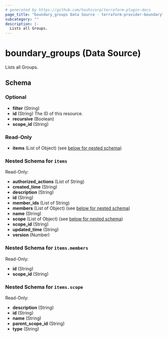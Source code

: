 ```yaml
---
# generated by https://github.com/hashicorp/terraform-plugin-docs
page_title: "boundary_groups Data Source - terraform-provider-boundary"
subcategory: ""
description: |-
  Lists all Groups.
---
```


# boundary_groups (Data Source)

Lists all Groups.



<!-- schema generated by tfplugindocs -->
## Schema

### Optional

- **filter** (String)
- **id** (String) The ID of this resource.
- **recursive** (Boolean)
- **scope_id** (String)

### Read-Only

- **items** (List of Object) (see [below for nested schema](#nestedatt--items))

<a id="nestedatt--items"></a>
### Nested Schema for `items`

Read-Only:

- **authorized_actions** (List of String)
- **created_time** (String)
- **description** (String)
- **id** (String)
- **member_ids** (List of String)
- **members** (List of Object) (see [below for nested schema](#nestedobjatt--items--members))
- **name** (String)
- **scope** (List of Object) (see [below for nested schema](#nestedobjatt--items--scope))
- **scope_id** (String)
- **updated_time** (String)
- **version** (Number)

<a id="nestedobjatt--items--members"></a>
### Nested Schema for `items.members`

Read-Only:

- **id** (String)
- **scope_id** (String)


<a id="nestedobjatt--items--scope"></a>
### Nested Schema for `items.scope`

Read-Only:

- **description** (String)
- **id** (String)
- **name** (String)
- **parent_scope_id** (String)
- **type** (String)


